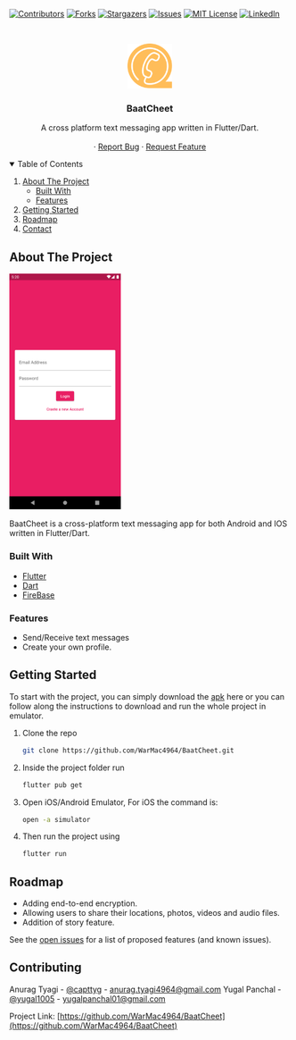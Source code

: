 [![Contributors][contributors-shield]][contributors-url]
[![Forks][forks-shield]][forks-url]
[![Stargazers][stars-shield]][stars-url]
[![Issues][issues-shield]][issues-url]
[![MIT License][license-shield]][license-url]
[![LinkedIn][linkedin-shield]][linkedin-url]

<!-- PROJECT LOGO -->
<br />
<p align="center">
  <a href="https://github.com/WarMac4964/BaatCheet">
    <img src="readme/3.png" alt="Logo" width="80" height="80">
  </a>

  <h3 align="center">BaatCheet</h3>

  <p align="center">
    A cross platform text messaging app written in Flutter/Dart.
    <br />
    <br />
    ·
    <a href="https://github.com/WarMac4964/BaatCheet/issues">Report Bug</a>
    ·
    <a href="https://github.com/WarMac4964/BaatCheet/issues">Request Feature</a>
  </p>
</p>

<!-- TABLE OF CONTENTS -->
<details open="open">
  <summary>Table of Contents</summary>
  <ol>
    <li>
      <a href="#about-the-project">About The Project</a>
      <ul>
        <li><a href="#built-with">Built With</a></li>
        <li><a href="#Feature">Features</a></li>
      </ul>
    </li>
    <li>
      <a href="#getting-started">Getting Started</a>
    </li>
    <li><a href="#roadmap">Roadmap</a></li>
    <li><a href="#contact">Contact</a></li>
  </ol>
</details>

<!-- ABOUT THE PROJECT -->

## About The Project

<img src="readme/home.png" alt="Logo" width="200" >
<br>

BaatCheet is a cross-platform text messaging app for both Android and IOS written in Flutter/Dart.

### Built With

- [Flutter](https://flutter.dev/)
- [Dart](https://dart.dev/)
- [FireBase](https://firebase.google.com/)

### Features

- Send/Receive text messages
- Create your own profile.

<!-- GETTING STARTED -->

## Getting Started

To start with the project, you can simply download the [apk]() here or you can follow along the instructions to
download and run the whole project in emulator.

1. Clone the repo
   ```sh
   git clone https://github.com/WarMac4964/BaatCheet.git
   ```
2. Inside the project folder run
   ```sh
   flutter pub get
   ```
3. Open iOS/Android Emulator, For iOS the command is:
   ```sh
   open -a simulator
   ```
4. Then run the project using
   ```sh
   flutter run
   ```

<!-- ROADMAP -->

## Roadmap

- Adding end-to-end encryption.
- Allowing users to share their locations, photos, videos and audio files.
- Addition of story feature.

See the [open issues](https://github.com/WarMac4964/BaatCheet/issues) for a list of proposed features (and known issues).

<!-- CONTACT -->

## Contributing

Anurag Tyagi - [@capttyg](https://www.instagram.com/capttyg/) - anurag.tyagi4964@gmail.com
Yugal Panchal - [@yugal1005](https://www.instagram.com/yugal1005/) - yugalpanchal01@gmail.com

Project Link: [https://github.com/WarMac4964/BaatCheet](https://github.com/WarMac4964/BaatCheet)

[contributors-shield]: https://img.shields.io/github/contributors/WarMac4964/BaatCheet.svg?style=for-the-badge
[contributors-url]: https://github.com/WarMac4964/BaatCheet/graphs/contributors
[forks-shield]: https://img.shields.io/github/forks/WarMac4964/BaatCheet.svg?style=for-the-badge
[forks-url]: https://github.com/WarMac4964/BaatCheet/network/members
[stars-shield]: https://img.shields.io/github/stars/WarMac4964/BaatCheet.svg?style=for-the-badge
[stars-url]: https://github.com/WarMac4964/BaatCheet/stargazers
[issues-shield]: https://img.shields.io/github/issues/WarMac4964/BaatCheet.svg?style=for-the-badge
[issues-url]: https://github.com/WarMac4964/BaatCheet/issues
[license-shield]: https://img.shields.io/github/license/WarMac4964/BaatCheet.svg?style=for-the-badge
[license-url]: https://github.com/WarMac4964/BaatCheet/blob/master/LICENSE.txt
[linkedin-shield]: https://img.shields.io/badge/-LinkedIn-black.svg?style=for-the-badge&logo=linkedin&colorB=555
[linkedin-url]: https://www.linkedin.com/in/anurag-tyagi-395425178/
[project-screenshot]: readme/screenshot.png
